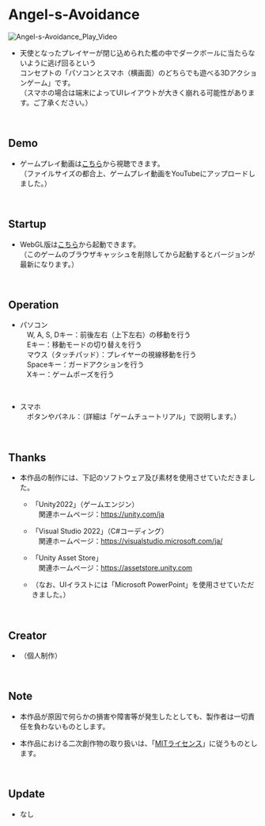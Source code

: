# Angel-s-Avoidance

![Angel-s-Avoidance_Play_Video](https://user-images.githubusercontent.com/113690929/206866631-56b57edd-ac89-4132-b58f-5eae4f83b6ed.png)

* 天使となったプレイヤーが閉じ込められた檻の中でダークボールに当たらないように逃げ回るという<br>
コンセプトの「パソコンとスマホ（横画面）のどちらでも遊べる3Dアクションゲーム」です。<br>
（スマホの場合は端末によってUIレイアウトが大きく崩れる可能性があります。ご了承ください。）
<br />

## Demo

* ゲームプレイ動画は[こちら](https://youtu.be/GU2AWfyhauA)から視聴できます。<br>
（ファイルサイズの都合上、ゲームプレイ動画をYouTubeにアップロードしました。）
<br />

## Startup

* WebGL版は[こちら](https://lunatic-turtle.com/games/AsA/)から起動できます。<br>
（このゲームのブラウザキャッシュを削除してから起動するとバージョンが最新になります。）
<br />

## Operation

* パソコン<br>
　W, A, S, Dキー：前後左右（上下左右）の移動を行う<br>
　Eキー：移動モードの切り替えを行う<br>
　マウス（タッチパッド）：プレイヤーの視線移動を行う<br>
　Spaceキー：ガードアクションを行う<br>
　Xキー：ゲームポーズを行う
 <br />

* スマホ<br>
　ボタンやパネル：（詳細は「ゲームチュートリアル」で説明します。）
 <br />

## Thanks

* 本作品の制作には、下記のソフトウェア及び素材を使用させていただきました。

  * 「Unity2022」（ゲームエンジン）<br>
  　関連ホームページ：https://unity.com/ja

  * 「Visual Studio 2022」（C#コーディング）<br>
  　関連ホームページ：https://visualstudio.microsoft.com/ja/

  * 「Unity Asset Store」<br>
  　関連ホームページ：https://assetstore.unity.com

  * （なお、UIイラストには「Microsoft PowerPoint」を使用させていただきました。）
  <br />

## Creator

* （個人制作）
<br />

## Note

* 本作品が原因で何らかの損害や障害等が発生したとしても、製作者は一切責任を負わないものとします。

* 本作品における二次創作物の取り扱いは、「[MITライセンス](LICENSE)」に従うものとします。
<br />

## Update

* なし
